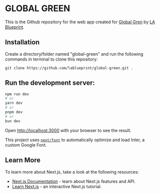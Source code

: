 # GLOBAL GREEN

This is the Github repository for the web app created for [Global Gren](https://www.globalgreenjourneys.info/) by [LA Blueprint](https://lablueprint.org/).

## Installation
Create a directory/folder named "global-green" and run the following commands in terminal to clone this repository:

```
git clone https://github.com/lablueprint/global-green.git .
```

## Run the development server:

```bash
npm run dev
# or
yarn dev
# or
pnpm dev
# or
bun dev
```

Open [http://localhost:3000](http://localhost:3000) with your browser to see the result.

This project uses [`next/font`](https://nextjs.org/docs/basic-features/font-optimization) to automatically optimize and load Inter, a custom Google Font.

## Learn More

To learn more about Next.js, take a look at the following resources:

- [Next.js Documentation](https://nextjs.org/docs) - learn about Next.js features and API.
- [Learn Next.js](https://nextjs.org/learn) - an interactive Next.js tutorial.